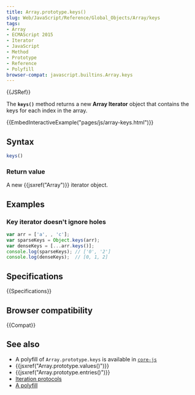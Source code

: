 ```yaml
---
title: Array.prototype.keys()
slug: Web/JavaScript/Reference/Global_Objects/Array/keys
tags:
- Array
- ECMAScript 2015
- Iterator
- JavaScript
- Method
- Prototype
- Reference
- Polyfill
browser-compat: javascript.builtins.Array.keys
---
```

{{JSRef}}

The **`keys()`** method returns a new **Array Iterator** object that contains
the keys for each index in the array.

{{EmbedInteractiveExample("pages/js/array-keys.html")}}

## Syntax

```js
keys()
```

### Return value

A new {{jsxref("Array")}} iterator object.

## Examples

### Key iterator doesn't ignore holes

```js
var arr = ['a', , 'c'];
var sparseKeys = Object.keys(arr);
var denseKeys = [...arr.keys()];
console.log(sparseKeys); // ['0', '2']
console.log(denseKeys);  // [0, 1, 2]
```

## Specifications

{{Specifications}}

## Browser compatibility

{{Compat}}

## See also

*   A polyfill of `Array.prototype.keys` is available in
    [`core-js`](https://github.com/zloirock/core-js#ecmascript-array)
*   {{jsxref("Array.prototype.values()")}}
*   {{jsxref("Array.prototype.entries()")}}
*   [Iteration protocols](/en-US/docs/Web/JavaScript/Reference/Iteration_protocols)
*   [A polyfill](https://github.com/behnammodi/polyfill/blob/master/array.polyfill.js)

